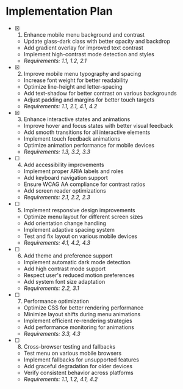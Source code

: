# Implementation Plan

- [x] 1. Enhance mobile menu background and contrast
  - Update glass-dark class with better opacity and backdrop
  - Add gradient overlay for improved text contrast
  - Implement high-contrast mode detection and styles
  - _Requirements: 1.1, 1.2, 2.1_

- [x] 2. Improve mobile menu typography and spacing
  - Increase font weight for better readability
  - Optimize line-height and letter-spacing
  - Add text-shadow for better contrast on various backgrounds
  - Adjust padding and margins for better touch targets
  - _Requirements: 1.1, 2.1, 4.1, 4.2_

- [x] 3. Enhance interactive states and animations
  - Improve hover and focus states with better visual feedback
  - Add smooth transitions for all interactive elements
  - Implement touch feedback animations
  - Optimize animation performance for mobile devices
  - _Requirements: 1.3, 3.2, 3.3_

- [ ] 4. Add accessibility improvements
  - Implement proper ARIA labels and roles
  - Add keyboard navigation support
  - Ensure WCAG AA compliance for contrast ratios
  - Add screen reader optimizations
  - _Requirements: 2.1, 2.2, 2.3_

- [ ] 5. Implement responsive design improvements
  - Optimize menu layout for different screen sizes
  - Add orientation change handling
  - Implement adaptive spacing system
  - Test and fix layout on various mobile devices
  - _Requirements: 4.1, 4.2, 4.3_

- [ ] 6. Add theme and preference support
  - Implement automatic dark mode detection
  - Add high contrast mode support
  - Respect user's reduced motion preferences
  - Add system font size adaptation
  - _Requirements: 2.2, 3.1_

- [ ] 7. Performance optimization
  - Optimize CSS for better rendering performance
  - Minimize layout shifts during menu animations
  - Implement efficient re-rendering strategies
  - Add performance monitoring for animations
  - _Requirements: 3.3, 4.3_

- [ ] 8. Cross-browser testing and fallbacks
  - Test menu on various mobile browsers
  - Implement fallbacks for unsupported features
  - Add graceful degradation for older devices
  - Verify consistent behavior across platforms
  - _Requirements: 1.1, 1.2, 4.1, 4.2_